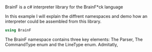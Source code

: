 BrainF is a c# interpreter library for the BrainF*ck language

In this example I will explain the diffrent namespaces and demo how an interpreter could be assembled from this library.

```csharp
using BrainF
```
The BrainF namespace contains three key elements: The Parser, The CommandType enum and the LineType enum. Admitatly, 
